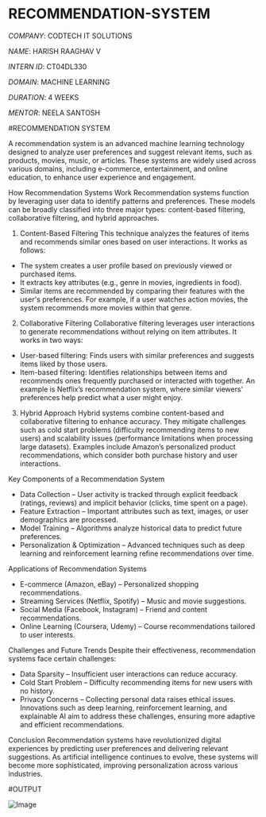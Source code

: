 # RECOMMENDATION-SYSTEM

*COMPANY*: CODTECH IT SOLUTIONS

*NAME*: HARISH RAAGHAV V

*INTERN ID*: CT04DL330

*DOMAIN*: MACHINE LEARNING

*DURATION*: 4 WEEKS

*MENTOR*: NEELA SANTOSH

#RECOMMENDATION SYSTEM

A recommendation system is an advanced machine learning technology designed to analyze user preferences and suggest relevant items, such as products, movies, music, or articles. These systems are widely used across various domains, including e-commerce, entertainment, and online education, to enhance user experience and engagement.

How Recommendation Systems Work
Recommendation systems function by leveraging user data to identify patterns and preferences. These models can be broadly classified into three major types: content-based filtering, collaborative filtering, and hybrid approaches.
1. Content-Based Filtering
This technique analyzes the features of items and recommends similar ones based on user interactions. It works as follows:
- The system creates a user profile based on previously viewed or purchased items.
- It extracts key attributes (e.g., genre in movies, ingredients in food).
- Similar items are recommended by comparing their features with the user's preferences.
For example, if a user watches action movies, the system recommends more movies within that genre.
2. Collaborative Filtering
Collaborative filtering leverages user interactions to generate recommendations without relying on item attributes. It works in two ways:
- User-based filtering: Finds users with similar preferences and suggests items liked by those users.
- Item-based filtering: Identifies relationships between items and recommends ones frequently purchased or interacted with together.
An example is Netflix’s recommendation system, where similar viewers' preferences help predict what a user might enjoy.
3. Hybrid Approach
Hybrid systems combine content-based and collaborative filtering to enhance accuracy. They mitigate challenges such as cold start problems (difficulty recommending items to new users) and scalability issues (performance limitations when processing large datasets). Examples include Amazon’s personalized product recommendations, which consider both purchase history and user interactions.


Key Components of a Recommendation System
- Data Collection – User activity is tracked through explicit feedback (ratings, reviews) and implicit behavior (clicks, time spent on a page).
- Feature Extraction – Important attributes such as text, images, or user demographics are processed.
- Model Training – Algorithms analyze historical data to predict future preferences.
- Personalization & Optimization – Advanced techniques such as deep learning and reinforcement learning refine recommendations over time.

  
Applications of Recommendation Systems
- E-commerce (Amazon, eBay) – Personalized shopping recommendations.
- Streaming Services (Netflix, Spotify) – Music and movie suggestions.
- Social Media (Facebook, Instagram) – Friend and content recommendations.
- Online Learning (Coursera, Udemy) – Course recommendations tailored to user interests.

  
Challenges and Future Trends
Despite their effectiveness, recommendation systems face certain challenges:
- Data Sparsity – Insufficient user interactions can reduce accuracy.
- Cold Start Problem – Difficulty recommending items for new users with no history.
- Privacy Concerns – Collecting personal data raises ethical issues.
Innovations such as deep learning, reinforcement learning, and explainable AI aim to address these challenges, ensuring more adaptive and efficient recommendations.


Conclusion
Recommendation systems have revolutionized digital experiences by predicting user preferences and delivering relevant suggestions. As artificial intelligence continues to evolve, these systems will become more sophisticated, improving personalization across various industries.

#OUTPUT 

![Image](https://github.com/user-attachments/assets/d34403cb-f008-4fba-a69d-6608aff8e08e)
